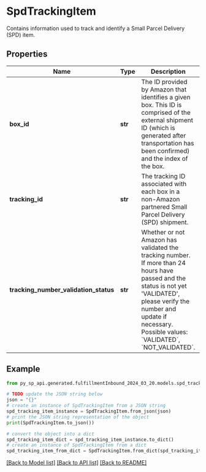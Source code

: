 # SpdTrackingItem

Contains information used to track and identify a Small Parcel Delivery (SPD) item.

## Properties

Name | Type | Description | Notes
------------ | ------------- | ------------- | -------------
**box_id** | **str** | The ID provided by Amazon that identifies a given box. This ID is comprised of the external shipment ID (which is generated after transportation has been confirmed) and the index of the box. | [optional] 
**tracking_id** | **str** | The tracking ID associated with each box in a non-Amazon partnered Small Parcel Delivery (SPD) shipment. | [optional] 
**tracking_number_validation_status** | **str** | Whether or not Amazon has validated the tracking number. If more than 24 hours have passed and the status is not yet &#39;VALIDATED&#39;, please verify the number and update if necessary. Possible values: &#x60;VALIDATED&#x60;, &#x60;NOT_VALIDATED&#x60;. | [optional] 

## Example

```python
from py_sp_api.generated.fulfillmentInbound_2024_03_20.models.spd_tracking_item import SpdTrackingItem

# TODO update the JSON string below
json = "{}"
# create an instance of SpdTrackingItem from a JSON string
spd_tracking_item_instance = SpdTrackingItem.from_json(json)
# print the JSON string representation of the object
print(SpdTrackingItem.to_json())

# convert the object into a dict
spd_tracking_item_dict = spd_tracking_item_instance.to_dict()
# create an instance of SpdTrackingItem from a dict
spd_tracking_item_from_dict = SpdTrackingItem.from_dict(spd_tracking_item_dict)
```
[[Back to Model list]](../README.md#documentation-for-models) [[Back to API list]](../README.md#documentation-for-api-endpoints) [[Back to README]](../README.md)


